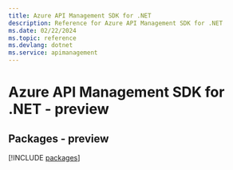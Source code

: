 ```yaml
---
title: Azure API Management SDK for .NET
description: Reference for Azure API Management SDK for .NET
ms.date: 02/22/2024
ms.topic: reference
ms.devlang: dotnet
ms.service: apimanagement
---
```

# Azure API Management SDK for .NET - preview
## Packages - preview
[!INCLUDE [packages](api-management-index.md)]